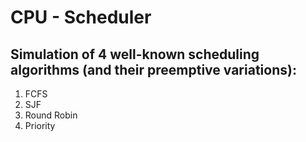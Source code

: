 <h1>CPU - Scheduler</h1>
<h2>
Simulation of 4 well-known scheduling algorithms (and their preemptive variations):  
</h2>
    <ol>
      <li>FCFS</li>
      <li>SJF</li>
      <li>Round Robin</li>
      <li>Priority</li>
    </ol>
